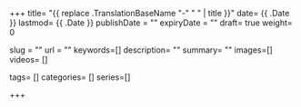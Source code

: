 +++
title= "{{ replace .TranslationBaseName "-" " " | title }}"
date= {{ .Date }}
lastmod= {{ .Date }}
publishDate = ""
expiryDate = ""
draft= true
weight= 0

slug = ""
url = ""
keywords=[]
description= ""
summary= ""
images=[]
videos= []

tags= []
categories= []
series=[]

+++
